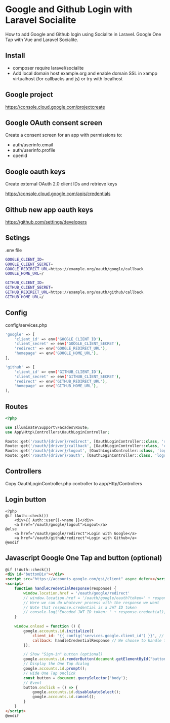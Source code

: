 # Google and Github Login with Laravel Socialite 

How to add Google and Github login using Socialite in Laravel. Google One Tap with Vue and Laravel Socialite.

## Install

- composer require laravel/socialite
- Add local domain host example.org and enable domain SSL in xampp virtualhost (for callbacks and js) or try with localhost

## Google project

<https://console.cloud.google.com/projectcreate>

## Google OAuth consent screen

Create a consent screen for an app with permissions to:

- auth/userinfo.email
- auth/userinfo.profile
- openid

## Google oauth keys

Create external OAuth 2.0 client IDs and retrieve keys

<https://console.cloud.google.com/apis/credentials>

## Github new app oauth keys

<https://github.com/settings/developers>

## Setings

.env file

```sh
GOOGLE_CLIENT_ID=
GOOGLE_CLIENT_SECRET=
GOOGLE_REDIRECT_URL=https://example.org/oauth/google/callback
GOOGLE_HOME_URL=/

GITHUB_CLIENT_ID=
GITHUB_CLIENT_SECRET=
GITHUB_REDIRECT_URL=https://example.org/oauth/github/callback
GITHUB_HOME_URL=/
```

## Config

config/services.php

```sh
'google' => [
    'client_id' => env('GOOGLE_CLIENT_ID'),
    'client_secret' => env('GOOGLE_CLIENT_SECRET'),
    'redirect' => env('GOOGLE_REDIRECT_URL'),
    'homepage' => env('GOOGLE_HOME_URL'),
],

'github' => [
	'client_id' => env('GITHUB_CLIENT_ID'),
	'client_secret' => env('GITHUB_CLIENT_SECRET'),
	'redirect' => env('GITHUB_REDIRECT_URL'),
	'homepage' => env('GITHUB_HOME_URL'),
],
```

## Routes

```php
<?php

use Illuminate\Support\Facades\Route;
use App\Http\Controllers\OauthLoginController;

Route::get('/oauth/{driver}/redirect', [OauthLoginController::class, 'redirect']);
Route::get('/oauth/{driver}/callback', [OauthLoginController::class, 'callback']);
Route::get('/oauth/{driver}/logout', [OauthLoginController::class, 'logout']);
Route::get('/oauth/{driver}/oauth', [OauthLoginController::class, 'logout']);
```

## Controllers

Copy OauthLoginController.php controller to app/Http/Controllers

## Login button

```blade
<?php
@if (Auth::check())
    <div>{{ Auth::user()->name }}</div>
    <a href="/oauth/google/logout">Logout</a>
@else
    <a href="/oauth/google/redirect">Login with Google</a>
    <a href="/oauth/github/redirect">Login with Github</a>
@endif
```

## Javascript Google One Tap and button (optional)

```html
@if (!Auth::check())
<div id="buttonDiv"></div>
<script src="https://accounts.google.com/gsi/client" async defer></script>
<script>
	function handleCredentialResponse(response) {
		window.location.href = '/oauth/google/redirect'
		// window.location.href = '/oauth/google/oauth?token=' + response.credential
		// Here we can do whatever process with the response we want
		// Note that response.credential is a JWT ID token
		// console.log("Encoded JWT ID token: " + response.credential);
	}
	
	window.onload = function () {
		google.accounts.id.initialize({
			client_id: "{{ config('services.google.client_id') }}", // Or replace with your Google Client ID
			callback: handleCredentialResponse // We choose to handle the callback in client side, so we include a reference to a function that will handle the response
		});

		// Show "Sign-in" button (optional)
		google.accounts.id.renderButton(document.getElementById("buttonDiv"),{ theme: "outline", size: "small" });
		// Display the One Tap dialog
		google.accounts.id.prompt();
		// Hide One Tap onclick
		const button = document.querySelector('body');
		// Event
		button.onclick = () => {
			google.accounts.id.disableAutoSelect();
			google.accounts.id.cancel();
		}
	}
</script>
@endif
```
